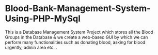 # Blood-Bank-Management-System-Using-PHP-MySql
This is a Database Management System Project which stores all the Blood Groups in the Database &amp; we create a web-based GUI by which we can perform many functionalities such as donating blood, asking for blood urgently, admin area etc. .
